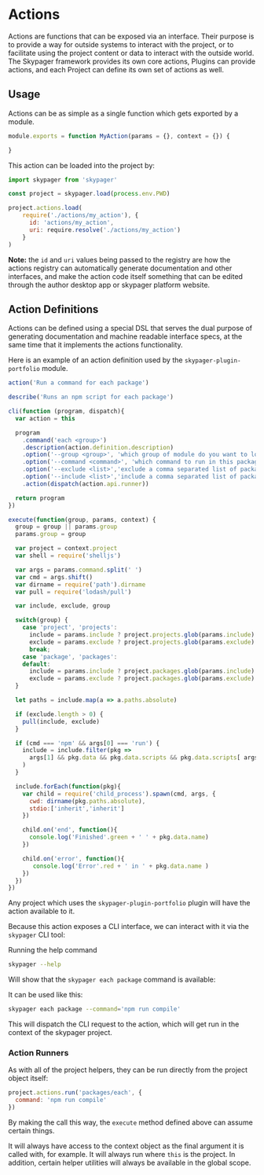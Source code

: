 # Actions

Actions are functions that can be exposed via an interface.  Their purpose is to provide a way for outside systems to interact with the project, or to facilitate using the project content or data to interact with the outside world.  The Skypager framework provides its own core actions, Plugins can provide actions, and each Project can define its own set of actions as well.

## Usage

Actions can be as simple as a single function which gets exported by a module.

```js
module.exports = function MyAction(params = {}, context = {}) {

}
```

This action can be loaded into the project by:

```js
import skypager from 'skypager'

const project = skypager.load(process.env.PWD)

project.actions.load(
    require('./actions/my_action'), {
      id: 'actions/my_action',
      uri: require.resolve('./actions/my_action')
    }
)
```

**Note:** the `id` and `uri` values being passed to the registry are how the actions registry can automatically generate documentation and other interfaces, and make the action code itself something that can be edited through the author desktop app or skypager platform website.

## Action Definitions

Actions can be defined using a special DSL that serves the dual purpose of generating documentation and machine readable interface specs, at the same time that it implements the actions functionality.

Here is an example of an action definition used by the `skypager-plugin-portfolio` module.

```js
action('Run a command for each package')

describe('Runs an npm script for each package')

cli(function (program, dispatch){
  var action = this

  program
    .command('each <group>')
    .description(action.definition.description)
    .option('--group <group>', 'which group of module do you want to loop over? project or package', 'package')
    .option('--command <command>', 'which command to run in this package directory')
    .option('--exclude <list>','exclude a comma separated list of package names')
    .option('--include <list>','include a comma separated list of package names')
    .action(dispatch(action.api.runner))

  return program
})

execute(function(group, params, context) {
  group = group || params.group
  params.group = group

  var project = context.project
  var shell = require('shelljs')

  var args = params.command.split(' ')
  var cmd = args.shift()
  var dirname = require('path').dirname
  var pull = require('lodash/pull')

  var include, exclude, group

  switch(group) {
    case 'project', 'projects':
      include = params.include ? project.projects.glob(params.include) : project.projects.query()
      exclude = params.exclude ? project.projects.glob(params.exclude) : []
      break;
    case 'package', 'packages':
    default:
      include = params.include ? project.packages.glob(params.include) : project.packages.query()
      exclude = params.exclude ? project.packages.glob(params.exclude) : []
  }

  let paths = include.map(a => a.paths.absolute)

  if (exclude.length > 0) {
    pull(include, exclude)
  }

  if (cmd === 'npm' && args[0] === 'run') {
    include = include.filter(pkg =>
      args[1] && pkg.data && pkg.data.scripts && pkg.data.scripts[ args[1] ]
    )
  }

  include.forEach(function(pkg){
    var child = require('child_process').spawn(cmd, args, {
      cwd: dirname(pkg.paths.absolute),
      stdio:['inherit','inherit']
    })

    child.on('end', function(){
      console.log('Finished'.green + ' ' + pkg.data.name)
    })

    child.on('error', function(){
       console.log('Error'.red + ' in ' + pkg.data.name )
    })
  })
})

```

Any project which uses the `skypager-plugin-portfolio` plugin will have the action available to it.

Because this action exposes a CLI interface, we can interact with it via the `skypager` CLI tool:

Running the help command

```bash
skypager --help
```

Will show that the `skypager each package` command is available:


It can be used like this:

```bash
skypager each package --command='npm run compile'
```

This will dispatch the CLI request to the action, which will get run in the context of the skypager project.

### Action Runners

As with all of the project helpers, they can be run directly from the project object itself:

```js
project.actions.run('packages/each', {
  command: 'npm run compile'
})
```

By making the call this way, the `execute` method defined above can assume certain things. 

It will always have access to the context object as the final argument it is called with, for example.  It will always run where `this` is the project.  In addition, certain helper utilities will always be available in the global scope.



